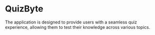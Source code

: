 # QuizByte
The application is designed to provide users with a  seamless quiz experience, allowing them to test their knowledge across various topics.
